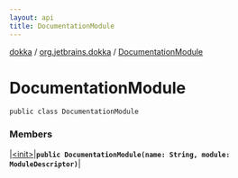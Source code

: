 ```yaml
---
layout: api
title: DocumentationModule
---
```

[dokka](../../index.html) / [org.jetbrains.dokka](../index.html) / [DocumentationModule](index.html)


# DocumentationModule



```
public class DocumentationModule
```


### Members


|[&lt;init&gt;](_init_.html)|**`public DocumentationModule(name: String, module: ModuleDescriptor)`**|

